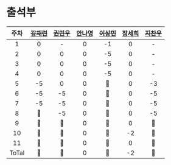 # 출석부

| 주차 | [~~강채련~~](https://github.com/chaeryeon823) | [~~권민우~~](https://github.com/Kwonminwoo) | [안나영](https://github.com/ahma0) | [~~이상민~~](https://github.com/netco97) | [장세희](https://github.com/julia8024) | [~~지찬우~~](https://github.com/jcw1031)
| :---: | :---: | :---: | :---: | :---: | :---: | :---: |
| 1 | 0 | - | 0 | -1 | 0 | - |
| 2 | 0 | 0 | 0 | -5 | 0 | - |
| 3 | 0 | 0 | 0 | -5 | 0 | - |
| 4 | 0 | 0 | 0 | -5 | 0 | - |
| 5 | -5 | 0 | 0 | 🚫 | 0 | -3 |
| 6 | -5 | -5 | 0 | 🚫 | 0 | -5 |
| 7 | -5 | -5 | 0 | 🚫 | 0 | -5 | 
| 8 | 🚫 | -5 | 0 | 🚫 | 0 | -5 |
| 9 | 🚫 | 🚫 | 0 | 🚫 | 0 | 🚫 |
| 10 | 🚫 | 🚫 | 0 | 🚫 | -2 | 🚫 |
| 11 | 🚫 | 🚫 | 0 | 🚫 | 0 | 🚫 | # 지금
| ToTal | 🚫 | 🚫 | 0 | 🚫 | -2 | 🚫 |